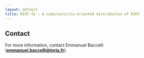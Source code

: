 ```yaml
---
layout: default
title: RIOT-fp : A cybersecurity-oriented distribution of RIOT
---
```


## Contact

For more information, contact Emmanuel Baccelli (**emmanuel.baccelli@inria.fr**).



